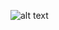![alt text](https://github.com/brekekekex/seam/blob/master/gallery/american_gothic_seam_compressed.gif)
